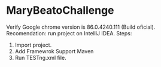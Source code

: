 # MaryBeatoChallenge
Verify Google chrome version is 86.0.4240.111 (Build oficial). 
Recomendation: run project on IntelliJ IDEA.
Steps: 
1. Import project. 
2. Add Framewrok Support Maven 
3. Run TESTng.xml file.
